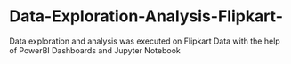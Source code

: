 # Data-Exploration-Analysis-Flipkart-

Data exploration and analysis was executed on Flipkart Data with the help of PowerBI Dashboards and Jupyter Notebook
